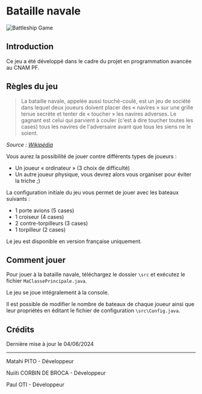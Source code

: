 # Bataille navale

![Battleship Game](https://i.ibb.co/CztjMYd/22-Capture.png "Battleship game")

## Introduction

Ce jeu a été développé dans le cadre du projet en programmation avancée au CNAM PF.

## Règles du jeu

> La bataille navale, appelée aussi touché-coulé, est un jeu de société dans lequel deux joueurs doivent placer des « navires » sur une grille tenue secrète et tenter de « toucher » les navires adverses. Le gagnant est celui qui parvient à couler (c'est à dire toucher toutes les cases) tous les navires de l'adversaire avant que tous les siens ne le soient.

*Source : [Wikipédia](https://fr.wikipedia.org/wiki/Bataille_navale_(jeu))*

Vous aurez la possibilité de jouer contre différents types de joueurs :
- Un joueur « ordinateur » (3 choix de difficulté)
- Un autre joueur physique, vous devrez alors vous organiser pour éviter la triche ;)

La configuration initiale du jeu vous permet de jouer avec les bateaux suivants :
- 1 porte avions (5 cases)
- 1 croiseur (4 cases)
- 2 contre-torpilleurs (3 cases)
- 1 torpilleur (2 cases)

Le jeu est disponible en version française uniquement.

## Comment jouer

Pour jouer à la bataille navale, téléchargez le dossier `\src` et exécutez le fichier `MaClassePrincipale.java`.

Le jeu se joue intégralement à la console.

Il est possible de modifier le nombre de bateaux de chaque joueur ainsi que leur propriétés en éditant le fichier de configuration `\src\Config.java`.

## Crédits

Dernière mise à jour le 04/06/2024

------------------

Matahi PITO - Développeur

Nuiiti CORBIN DE BROCA - Développeur

Paul OTI - Développeur
